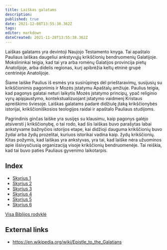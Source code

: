 ```yaml
---
title: Laiškas galatams
description: 
published: true
date: 2021-12-08T13:55:38.362Z
tags: 
editor: markdown
dateCreated: 2021-11-28T13:55:38.362Z
---
```


Laiškas galatams yra devintoji Naujojo Testamento knyga. Tai apaštalo Pauliaus laiškas daugeliui ankstyvųjų krikščionių bendruomenių Galatijoje. Mokslininkai teigia, kad tai yra arba romėnų Galatijos provincija pietų Anatolijoje, arba didelis regionas, kurį apibrėžia keltų etninė grupė centrinėje Anatolijoje.

Šiame laiške Paulius iš esmės yra susirūpinęs dėl prieštaravimų, susijusių su krikščionimis pagonimis ir Mozės įstatymu Apaštalų amžiuje. Paulius teigia, kad pagonys galatai neturi laikytis Mozės įstatymo principų, ypač religinio vyrų apipjaustymo, kontekstualizuojant įstatymo vaidmenį Kristaus apreiškimo šviesoje. Laiškas galatams padarė didžiulę įtaką krikščionybės istorijai, krikščioniškosios teologijos raidai ir apaštalo Pauliaus studijoms.

Pagrindinis ginčas laiške yra susijęs su klausimu, kaip pagonys galėjo atsiversti į krikščionybę, o tai rodo, kad šis laiškas buvo parašytas labai ankstyvame bažnyčios istorijos etape, kai didžioji dauguma krikščionių buvo žydai arba žydų prozelitai, kuriuos istorikai vadina kaip. žydų krikščionių. Kitas požymis, kad laiškas yra ankstyvas, yra tai, kad laiške nėra užuominos apie išsivysčiusią organizaciją visoje krikščionių bendruomenėje. Tai reiškia, kad tai buvo paties Pauliaus gyvenimo laikotarpis. 

## Index

- [Skyrius 1](/lt/Bible/Galatians/1)
- [Skyrius 2](/lt/Bible/Galatians/2)
- [Skyrius 3](/lt/Bible/Galatians/3)
- [Skyrius 4](/lt/Bible/Galatians/4)
- [Skyrius 5](/lt/Bible/Galatians/5)
- [Skyrius 6](/lt/Bible/Galatians/6)



[Visa Biblijos rodyklė](/lt/index/bible)


## External links

- https://en.wikipedia.org/wiki/Epistle_to_the_Galatians